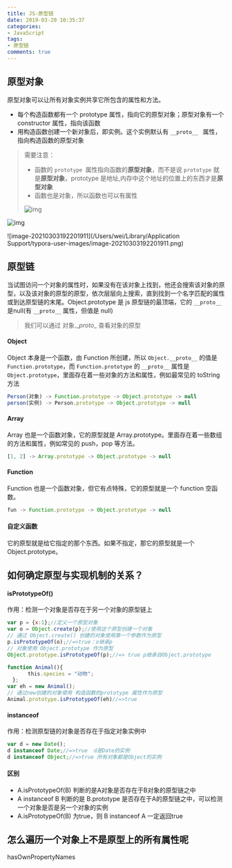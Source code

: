 ```yaml
---
title: JS-原型链
date: 2019-03-20 10:35:37
categories:
- JavaScript
tags:
- 原型链
comments: true
---
```


## 原型对象

原型对象可以让所有对象实例共享它所包含的属性和方法。

- 每个构造函数都有一个 prototype 属性，指向它的原型对象；原型对象有一个 constructor 属性，指向该函数
- 用构造函数创建一个新对象后，即实例。这个实例默认有  `__proto__ ` 属性，指向构造函数的原型对象

> 需要注意：
>
> - 函数的 `prototype `属性指向函数的**原型对象**，而不是说 `prototype` 就是**原型对象**，prototype 是地址,内存中这个地址的位置上的东西才是**原型对象**
> - 函数也是对象，所以函数也可以有属性
>
> ![img](https://ae01.alicdn.com/kf/U46d8e0cda836428591167588dad26c42I.png)

<!-- more -->

![img](http://api.fly63.com/vue_blog/public/Uploads/20200305/5e61062a0f0ec.jpg)

![image-20210303192201911](/Users/wei/Library/Application Support/typora-user-images/image-20210303192201911.png)

## 原型链

当试图访问一个对象的属性时，如果没有在该对象上找到，他还会搜索该对象的原型，以及该对象的原型的原型，依次层层向上搜索，直到找到一个名字匹配的属性或到达原型链的末尾。Object.prototype 是 js 原型链的最顶端，它的 `__proto__` 是null(有 `__proto__` 属性，但值是 null)

> 我们可以通过 对象.\__proto__ 查看对象的原型 

#### Object

Object 本身是一个函数，由 Function 所创建，所以 `Object.__proto__` 的值是 `Function.prototype`，而 `Function.prototype` 的 `__proto__` 属性是 `Object.prototype`，里面存在着一些对象的方法和属性，例如最常见的 toString 方法

```js
Person(对象) -> Function.prototype -> Object.prototype -> null
person(实例) -> Person.prototype -> Object.prototype -> null
```

#### Array

Array 也是一个函数对象，它的原型就是 Array.prototype。里面存在着一些数组的方法和属性，例如常见的 push，pop 等方法。

```js
[1, 2] -> Array.prototype -> Object.prototype -> null
```

#### Function

Function 也是一个函数对象，但它有点特殊，它的原型就是一个 function 空函数。

```js
fun -> Function.prototype -> Object.prototype -> null
```

#### 自定义函数

它的原型就是给它指定的那个东西。如果不指定，那它的原型就是一个Object.prototype。



## 如何确定原型与实现机制的关系？

#### isPrototypeOf()

作用：检测一个对象是否存在于另一个对象的原型链上

```js
var p = {x:1};//定义一个原型对象
var o = Object.create(p);//使用这个原型创建一个对象
// 通过 Object.create() 创建的对象使用第一个参数作为原型
p.isPrototypeOf(o);//=>true：o继承p
// 对象使用 Object.prototype 作为原型
Object.prototype.isPrototypeOf(p);//=> true p继承自Object.prototype

function Animal(){
　　　　this.species = "动物";
　};
var eh = new Animal();
// 通过new创建的对象使用 构造函数的prototype 属性作为原型
Animal.prototype.isPrototypeOf(eh)//=>true
```

#### instanceof

作用：检测原型链的对象是否存在于指定对象实例中

```js
var d = new Date();
d instanceof Date;//=>true  d是Date的实例
d instanceof Object;//=>true 所有对象都是Object的实例
```

#### 区别

- A.isPrototypeOf(B) 判断的是A对象是否存在于B对象的原型链之中
- A instanceof B  判断的是 B.prototype 是否存在于A的原型链之中，可以检测 一个对象是否是另一个对象的实例
- A.isPrototypeOf(B)  为true，则 B instanceof A 一定返回true



## 怎么遍历一个对象上不是原型上的所有属性呢

hasOwnPropertyNames
